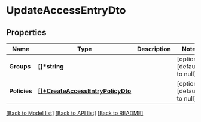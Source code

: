 # UpdateAccessEntryDto

## Properties
Name | Type | Description | Notes
------------ | ------------- | ------------- | -------------
**Groups** | **[]\*string** |  | [optional] [default to null]
**Policies** | **[[]\*CreateAccessEntryPolicyDto](CreateAccessEntryPolicyDto.md)** |  | [optional] [default to null]

[[Back to Model list]](../README.md#documentation-for-models) [[Back to API list]](../README.md#documentation-for-api-endpoints) [[Back to README]](../README.md)


